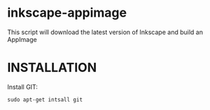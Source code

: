 # inkscape-appimage
This script will download the latest version of Inkscape and build an AppImage

# INSTALLATION

Install GIT:

`sudo apt-get intsall git`
